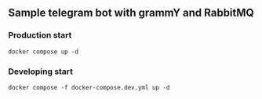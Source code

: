 ## Sample telegram bot with grammY and RabbitMQ

### Production start
`docker compose up -d`

### Developing start
`docker compose -f docker-compose.dev.yml up -d`
